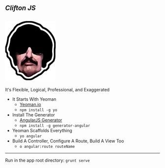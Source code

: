 *Clifton JS*
-------------------------------------------
![Clifton Logo](https://github.com/five-prime/cliftonjs/blob/master/app/images/logo.png)
---------------------------------------------------------------------
It's Flexible, Logical, Professional, and Exaggerated

- It Starts With Yeoman 
  - [Yeoman.io](http://yeoman.io)
  - `npm install -g yo`
- Install The Generator
  - [AngularJS Generator](https://github.com/yeoman/generator-angular)
  - `npm install -g generator-angular`
- Yeoman Scaffolds Everything
  - `yo angular`
- Build A Controller, Configure A Route, Build A View Too
  - `o angular:route routeName`
--------------------------------------
Run in the app root directory:
`grunt serve`